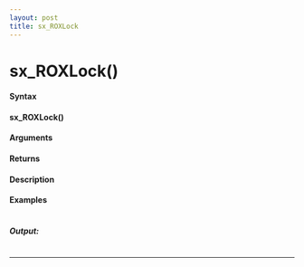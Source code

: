 ```yaml
---
layout: post
title: sx_ROXLock
---
```


# sx_ROXLock()


#### Syntax

#### sx_ROXLock()

#### Arguments

#### Returns

#### Description

#### Examples

```

```

##### Output:

```

```

---